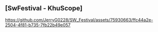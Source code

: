 ## [SwFestival - KhuScope]

https://github.com/JerryG0228/SW_Festival/assets/75930663/ffc44a2e-2504-4f81-b735-7fb22b49e057
